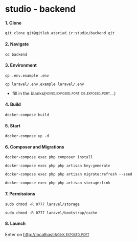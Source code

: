 # studio - backend

#### 1. Clone  
`git clone git@gitlab.ateriad.ir:studio/backend.git` 

#### 2. Navigate  
`cd backend`

#### 3. Environment
`cp .env.example .env` 

`cp laravel/.env.example laravel/.env` 

- fill in the blanks(<sub><sup>NGINX_EXPOSED_PORT, DB_EXPOSED_PORT, ...</sup></sub>)

#### 4. Build
`docker-compose build`  

#### 5. Start
`docker-compose up -d`

#### 6. Composer and Migrations
`docker-compose exec php composer install`

`docker-compose exec php php artisan key:generate`

`docker-compose exec php php artisan migrate:refresh --seed`

`docker-compose exec php php artisan storage:link`

#### 7. Permissions

`sudo chmod -R 0777 laravel/storage`

`sudo chmod -R 0777 laravel/bootstrap/cache`

#### 8. Launch

Enter on [http://localhost:<sub><sup>NGINX_EXPOSED_PORT</sup></sub>](http://localhost:8080)
